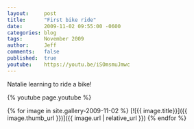 ```yaml
---
layout:     post
title:      "First bike ride"
date:       2009-11-02 09:55:00 -0600
categories: blog
tags:       November 2009 
author:     Jeff
comments:   false
published:  true
youtube:    https://youtu.be/iSOmsmuJmwc
---
```

Natalie learning to ride a bike!

{% youtube page.youtube %}

{% for image in site.gallery-2009-11-02 %}
  [![{{ image.title}}]({{ image.thumb_url }})]({{ image.url | relative_url }})
{% endfor %}

